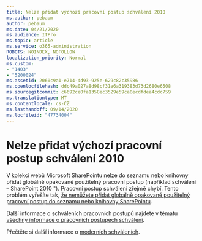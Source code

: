 ```yaml
---
title: Nelze přidat výchozí pracovní postup schválení 2010
ms.author: pebaum
author: pebaum
ms.date: 04/21/2020
ms.audience: ITPro
ms.topic: article
ms.service: o365-administration
ROBOTS: NOINDEX, NOFOLLOW
localization_priority: Normal
ms.custom:
- "1403"
- "5200024"
ms.assetid: 2060c9a1-e714-4d93-925e-629c82c35986
ms.openlocfilehash: ddc49a027a8d98cf31e6a319383d73d2680e6508
ms.sourcegitcommit: c6692ce0fa1358ec3529e59ca0ecdfdea4cdc759
ms.translationtype: MT
ms.contentlocale: cs-CZ
ms.lasthandoff: 09/14/2020
ms.locfileid: "47734004"
---
```

# <a name="cant-add-default-2010-approval-workflow"></a>Nelze přidat výchozí pracovní postup schválení 2010

V kolekci webů Microsoft SharePointu nelze do seznamu nebo knihovny přidat globálně opakovaně použitelný pracovní postup (například schválení – SharePoint 2010 "). Pracovní postup schválení zřejmě chybí. Tento problém vyřešíte tak, [že nemůžete přidat globálně opakovaně použitelný pracovní postup do seznamu nebo knihovny SharePointu](https://support.microsoft.com/help/4467263/sharepoint-designer-2013-shows-empty-wfpub-library).

Další informace o schváleních pracovních postupů najdete v tématu [všechny informace o pracovních postupech schválení](https://support.office.com/article/All-about-Approval-workflows-078C5A89-821F-44A9-9530-40BB34F9F742). 
 
Přečtěte si další informace o [moderních schváleních](https://flow.microsoft.com/blog/introducing-modern-approvals). 
  